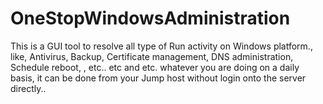 # OneStopWindowsAdministration
This is a GUI tool to resolve all type of Run activity on Windows platform., like, Antivirus, Backup, Certificate management, DNS administration, Schedule reboot, , etc.. etc and etc. whatever you are doing on a daily basis, it can be done from your Jump host without login onto the server directly..
